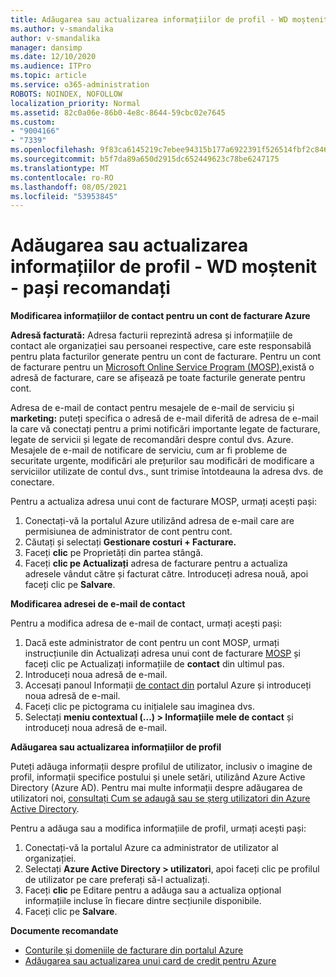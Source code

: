 ```yaml
---
title: Adăugarea sau actualizarea informațiilor de profil - WD moștenit - pași recomandați
ms.author: v-smandalika
author: v-smandalika
manager: dansimp
ms.date: 12/10/2020
ms.audience: ITPro
ms.topic: article
ms.service: o365-administration
ROBOTS: NOINDEX, NOFOLLOW
localization_priority: Normal
ms.assetid: 82c0a06e-86b0-4e8c-8644-59cbc02e7645
ms.custom:
- "9004166"
- "7339"
ms.openlocfilehash: 9f83ca6145219c7ebee94315b177a6922391f526514fbf2c846f9a26a44228ba
ms.sourcegitcommit: b5f7da89a650d2915dc652449623c78be6247175
ms.translationtype: MT
ms.contentlocale: ro-RO
ms.lasthandoff: 08/05/2021
ms.locfileid: "53953845"
---
```

# <a name="add-or-update-profile-information---legacy-wd---recommended-steps"></a>Adăugarea sau actualizarea informațiilor de profil - WD moștenit - pași recomandați

**Modificarea informațiilor de contact pentru un cont de facturare Azure**

**Adresă facturată:** Adresa facturii reprezintă adresa și informațiile de contact ale organizației sau persoanei respective, care este responsabilă pentru plata facturilor generate pentru un cont de facturare. Pentru un cont de facturare pentru un [Microsoft Online Service Program (MOSP),](https://docs.microsoft.com/azure/cost-management-billing/manage/change-azure-account-profile#update-an-mosp-billing-account-address)există o adresă de facturare, care se afișează pe toate facturile generate pentru cont.

Adresa de e-mail de contact [](https://docs.microsoft.com/azure/cost-management-billing/manage/change-azure-account-profile#change-your-contact-email-address) pentru mesajele de e-mail de serviciu și **marketing:** puteți specifica o adresă de e-mail diferită de adresa de e-mail la care vă conectați pentru a primi notificări importante legate de facturare, legate de servicii și legate de recomandări despre contul dvs. Azure. Mesajele de e-mail de notificare de serviciu, cum ar fi probleme de securitate urgente, modificări ale prețurilor sau modificări de modificare a serviciilor utilizate de contul dvs., sunt trimise întotdeauna la adresa dvs. de conectare.

Pentru a actualiza adresa unui cont de facturare MOSP, urmați acești pași:
1. Conectați-vă la portalul Azure utilizând adresa de e-mail care are permisiunea de administrator de cont pentru cont.
2. Căutați și selectați **Gestionare costuri + Facturare.** 
3. Faceți **clic** pe Proprietăți din partea stângă. 
4. Faceți **clic pe Actualizați** adresa de facturare pentru a actualiza adresele vândut către și facturat către. Introduceți adresa nouă, apoi faceți clic pe **Salvare**.

**Modificarea adresei de e-mail de contact** 

Pentru a modifica adresa de e-mail de contact, urmați acești pași:
1. Dacă este administrator de cont pentru un cont MOSP, urmați instrucțiunile din Actualizați adresa unui cont de facturare [MOSP](https://docs.microsoft.com/azure/cost-management-billing/manage/change-azure-account-profile#update-an-mosp-billing-account-address) și faceți clic pe Actualizați informațiile de **contact** din ultimul pas. 
2. Introduceți noua adresă de e-mail. 
3. Accesați panoul Informații [de contact din](https://ms.portal.azure.com/) portalul Azure și introduceți noua adresă de e-mail. 
4. Faceți clic pe pictograma cu inițialele sau imaginea dvs. 
5. Selectați **meniu contextual (...) > Informațiile mele de contact** și introduceți noua adresă de e-mail.

**Adăugarea sau actualizarea informațiilor de profil**

Puteți adăuga informații despre profilul de utilizator, inclusiv o imagine de profil, informații specifice postului și unele setări, utilizând Azure Active Directory (Azure AD). Pentru mai multe informații despre adăugarea de utilizatori noi, [consultați Cum se adaugă sau se șterg utilizatori din Azure Active Directory](https://docs.microsoft.com/azure/active-directory/fundamentals/add-users-azure-active-directory).

Pentru a adăuga sau a modifica informațiile de profil, urmați acești pași:

1. Conectați-vă la portalul Azure ca administrator de utilizator al organizației.
2. Selectați **Azure Active Directory > utilizatori**, apoi faceți clic pe profilul de utilizator pe care preferați să-l actualizați. 
3. Faceți **clic** pe Editare pentru a adăuga sau a actualiza opțional informațiile incluse în fiecare dintre secțiunile disponibile. 
4. Faceți clic pe **Salvare**.

**Documente recomandate**

- [Conturile și domeniile de facturare din portalul Azure](https://docs.microsoft.com/azure/cost-management-billing/manage/view-all-accounts) 
- [Adăugarea sau actualizarea unui card de credit pentru Azure](https://docs.microsoft.com/azure/cost-management-billing/manage/change-credit-card)


